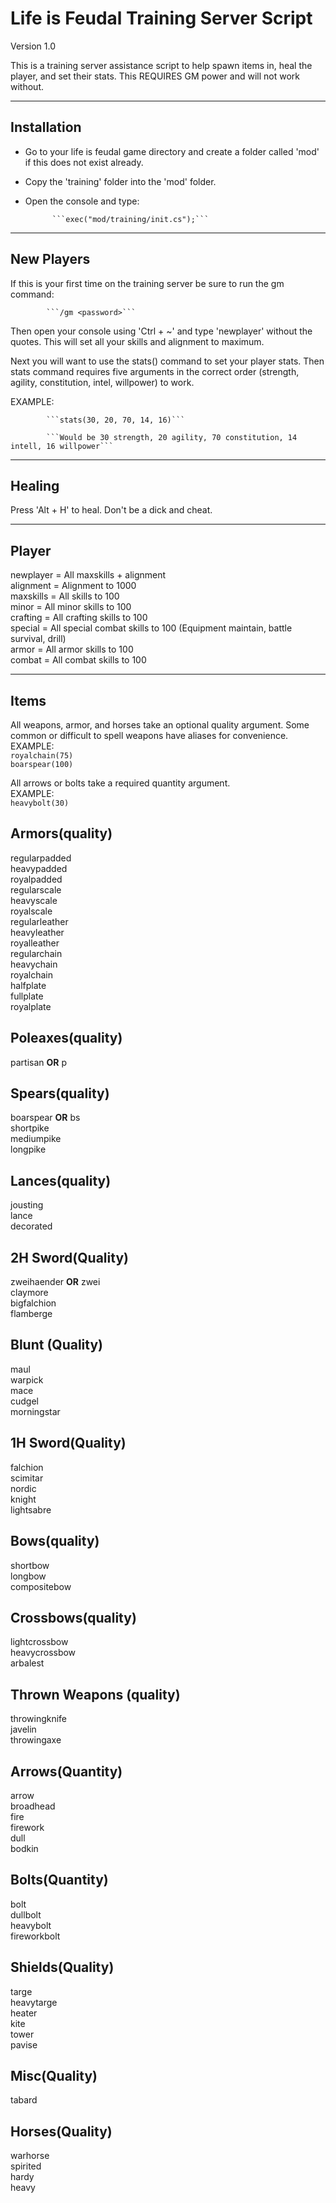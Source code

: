# Life is Feudal Training Server Script
Version 1.0

This is a training server assistance script to help spawn items in, heal the player, and set their stats.
This REQUIRES GM power and will not work without.

---------------

## Installation


* Go to your life is feudal game directory and create a folder called 'mod' if this does not exist already.

* Copy the 'training' folder into the 'mod' folder.

* Open the console and type:

			```exec("mod/training/init.cs");```


---------------

## New Players

If this is your first time on the training server be sure to run the gm command:

			```/gm <password>```
			
Then open your console using 'Ctrl + ~' and type 'newplayer' without the quotes.
This will set all your skills and alignment to maximum.

Next you will want to use the stats() command to set your player stats.  Then
stats command requires five arguments in the correct order (strength, agility, constitution, intel, willpower)
to work.

EXAMPLE:

			```stats(30, 20, 70, 14, 16)```
			
			```Would be 30 strength, 20 agility, 70 constitution, 14 intell, 16 willpower```

			
---------------

## Healing


Press 'Alt + H' to heal.  Don't be a dick and cheat.


---------------

## Player

newplayer = All maxskills + alignment  
alignment = Alignment to 1000  
maxskills = All skills to 100  
minor = All minor skills to 100  
crafting = All crafting skills to 100  
special = All special combat skills to 100 (Equipment maintain, battle survival, drill)  
armor = All armor skills to 100  
combat = All combat skills to 100  

---------------

## Items

All weapons, armor, and horses take an optional quality argument.
Some common or difficult to spell weapons have aliases for convenience.  
EXAMPLE:  
			`royalchain(75)`  
			`boarspear(100)`  
  
All arrows or bolts take a required quantity argument.   
EXAMPLE:   
			`heavybolt(30)`  
  
## Armors(quality)
regularpadded  
heavypadded  
royalpadded  
regularscale  
heavyscale  
royalscale  
regularleather  
heavyleather  
royalleather  
regularchain  
heavychain  
royalchain  
halfplate  
fullplate  
royalplate  

## Poleaxes(quality)
partisan **OR** p  

## Spears(quality)
boarspear **OR** bs  
shortpike  
mediumpike  
longpike  

## Lances(quality)
jousting  
lance  
decorated  

## 2H Sword(Quality)
zweihaender **OR** zwei  
claymore  
bigfalchion  
flamberge  

## Blunt (Quality)
maul  
warpick  
mace  
cudgel  
morningstar  

## 1H Sword(Quality)
falchion  
scimitar  
nordic  
knight  
lightsabre  

## Bows(quality)
shortbow  
longbow  
compositebow  

## Crossbows(quality)
lightcrossbow  
heavycrossbow  
arbalest  

## Thrown Weapons (quality)
throwingknife  
javelin  
throwingaxe  

## Arrows(Quantity)
arrow  
broadhead  
fire  
firework  
dull  
bodkin  

## Bolts(Quantity)
bolt  
dullbolt  
heavybolt  
fireworkbolt  

## Shields(Quality)
targe  
heavytarge  
heater  
kite  
tower  
pavise  

## Misc(Quality)
tabard  

## Horses(Quality)
warhorse  
spirited  
hardy  
heavy  	